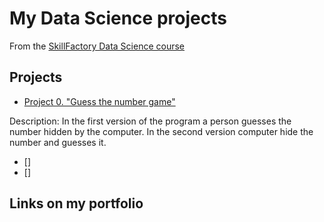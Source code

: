 # My Data Science projects

From the [SkillFactory Data Science course]('https://skillfactory.ru/')

## Projects

* [Project 0. "Guess the number game"](""https://github.com/GlebDudyrev/SF_data_science/project_01)

Description: In the first version of the program a person guesses the number hidden by the computer. In the second version computer hide the number and guesses it.

* []
* []

## Links on my portfolio